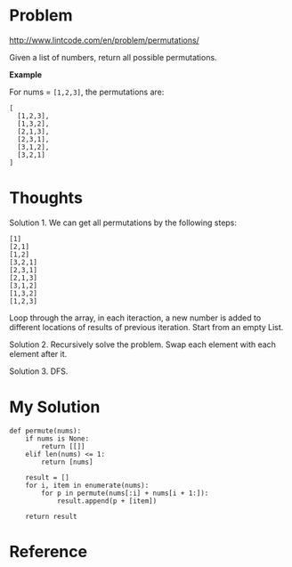 # Problem

http://www.lintcode.com/en/problem/permutations/

Given a list of numbers, return all possible permutations.

**Example**

For nums = ```[1,2,3]```, the permutations are:

```
[
  [1,2,3],
  [1,3,2],
  [2,1,3],
  [2,3,1],
  [3,1,2],
  [3,2,1]
]
```

# Thoughts

Solution 1. We can get all permutations by the following steps:

```
[1]
[2,1]
[1,2]
[3,2,1]
[2,3,1]
[2,1,3]
[3,1,2]
[1,3,2]
[1,2,3]
```

Loop through the array, in each iteraction, a new number is added to different locations of results of previous iteration. Start from an empty List.

Solution 2. Recursively solve the problem. Swap each element with each element after it.

Solution 3. DFS.

# My Solution

```
def permute(nums):
    if nums is None:
        return [[]]
    elif len(nums) <= 1:
        return [nums]

    result = []
    for i, item in enumerate(nums):
        for p in permute(nums[:i] + nums[i + 1:]):
            result.append(p + [item])

    return result
```

# Reference
